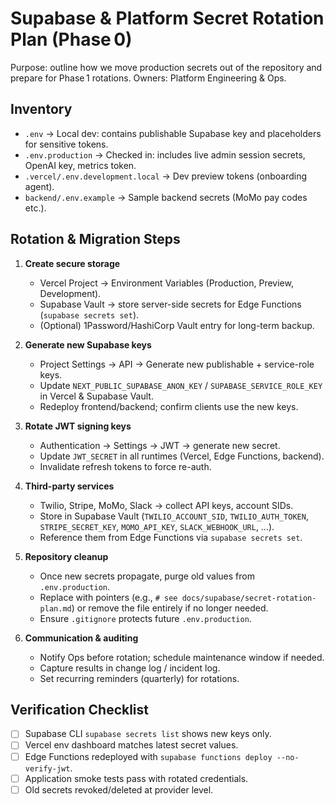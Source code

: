 # Supabase & Platform Secret Rotation Plan (Phase 0)

Purpose: outline how we move production secrets out of the repository and prepare for Phase 1 rotations. Owners: Platform Engineering & Ops.

## Inventory

- `.env` → Local dev: contains publishable Supabase key and placeholders for sensitive tokens.
- `.env.production` → Checked in: includes live admin session secrets, OpenAI key, metrics token.
- `.vercel/.env.development.local` → Dev preview tokens (onboarding agent).
- `backend/.env.example` → Sample backend secrets (MoMo pay codes etc.).

## Rotation & Migration Steps

1. **Create secure storage**
   - Vercel Project → Environment Variables (Production, Preview, Development).
   - Supabase Vault → store server-side secrets for Edge Functions (`supabase secrets set`).
   - (Optional) 1Password/HashiCorp Vault entry for long-term backup.

2. **Generate new Supabase keys**
   - Project Settings → API → Generate new publishable + service-role keys.
   - Update `NEXT_PUBLIC_SUPABASE_ANON_KEY` / `SUPABASE_SERVICE_ROLE_KEY` in Vercel & Supabase Vault.
   - Redeploy frontend/backend; confirm clients use the new keys.

3. **Rotate JWT signing keys**
   - Authentication → Settings → JWT → generate new secret.
   - Update `JWT_SECRET` in all runtimes (Vercel, Edge Functions, backend).
   - Invalidate refresh tokens to force re-auth.

4. **Third-party services**
   - Twilio, Stripe, MoMo, Slack → collect API keys, account SIDs.
   - Store in Supabase Vault (`TWILIO_ACCOUNT_SID`, `TWILIO_AUTH_TOKEN`, `STRIPE_SECRET_KEY`, `MOMO_API_KEY`, `SLACK_WEBHOOK_URL`, …).
   - Reference them from Edge Functions via `supabase secrets set`.

5. **Repository cleanup**
   - Once new secrets propagate, purge old values from `.env.production`.
   - Replace with pointers (e.g., `# see docs/supabase/secret-rotation-plan.md`) or remove the file entirely if no longer needed.
   - Ensure `.gitignore` protects future `.env.production`.

6. **Communication & auditing**
   - Notify Ops before rotation; schedule maintenance window if needed.
   - Capture results in change log / incident log.
   - Set recurring reminders (quarterly) for rotations.

## Verification Checklist

- [ ] Supabase CLI `supabase secrets list` shows new keys only.
- [ ] Vercel env dashboard matches latest secret values.
- [ ] Edge Functions redeployed with `supabase functions deploy --no-verify-jwt`.
- [ ] Application smoke tests pass with rotated credentials.
- [ ] Old secrets revoked/deleted at provider level.
